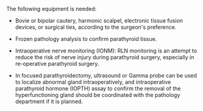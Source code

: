 The following equipment is needed:

- Bovie or bipolar cautery, harmonic scalpel, electronic tissue fusion devices, or surgical ties, according to the surgeon's preference.

- Frozen pathology analysis to confirm parathyroid tissue.

- Intraoperative nerve monitoring (IONM): RLN monitoring is an attempt to reduce the risk of nerve injury during parathyroid surgery, especially in re-operative parathyroid surgery.

- In focused parathyroidectomy, ultrasound or Gamma probe can be used to localize abnormal gland intraoperatively, and intraoperative parathyroid hormone (IOPTH) assay to confirm the removal of the hyperfunctioning gland should be coordinated with the pathology department if it is planned.